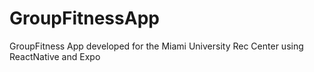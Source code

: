 # GroupFitnessApp
GroupFitness App developed for the Miami University Rec Center using ReactNative and Expo

